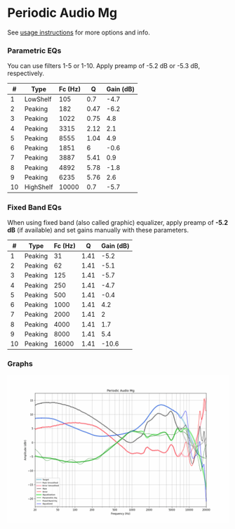 # Periodic Audio Mg
See [usage instructions](https://github.com/jaakkopasanen/AutoEq#usage) for more options and info.

### Parametric EQs
You can use filters 1-5 or 1-10. Apply preamp of -5.2 dB or -5.3 dB, respectively.

|   # | Type      |   Fc (Hz) |    Q |   Gain (dB) |
|-----|-----------|-----------|------|-------------|
|   1 | LowShelf  |       105 | 0.7  |        -4.7 |
|   2 | Peaking   |       182 | 0.47 |        -6.2 |
|   3 | Peaking   |      1022 | 0.75 |         4.8 |
|   4 | Peaking   |      3315 | 2.12 |         2.1 |
|   5 | Peaking   |      8555 | 1.04 |         4.9 |
|   6 | Peaking   |      1851 | 6    |        -0.6 |
|   7 | Peaking   |      3887 | 5.41 |         0.9 |
|   8 | Peaking   |      4892 | 5.78 |        -1.8 |
|   9 | Peaking   |      6235 | 5.76 |         2.6 |
|  10 | HighShelf |     10000 | 0.7  |        -5.7 |

### Fixed Band EQs
When using fixed band (also called graphic) equalizer, apply preamp of **-5.2 dB** (if available) and set gains manually with these parameters.

|   # | Type    |   Fc (Hz) |    Q |   Gain (dB) |
|-----|---------|-----------|------|-------------|
|   1 | Peaking |        31 | 1.41 |        -5.2 |
|   2 | Peaking |        62 | 1.41 |        -5.1 |
|   3 | Peaking |       125 | 1.41 |        -5.7 |
|   4 | Peaking |       250 | 1.41 |        -4.7 |
|   5 | Peaking |       500 | 1.41 |        -0.4 |
|   6 | Peaking |      1000 | 1.41 |         4.2 |
|   7 | Peaking |      2000 | 1.41 |         2   |
|   8 | Peaking |      4000 | 1.41 |         1.7 |
|   9 | Peaking |      8000 | 1.41 |         5.4 |
|  10 | Peaking |     16000 | 1.41 |       -10.6 |

### Graphs
![](./Periodic%20Audio%20Mg.png)
